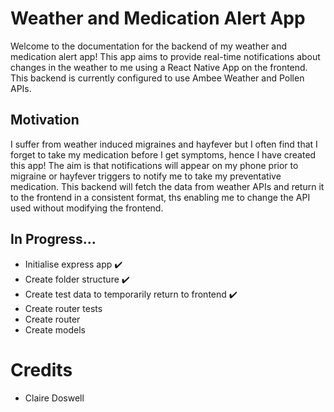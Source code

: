 # Weather and Medication Alert App

Welcome to the documentation for the backend of my weather and medication alert app! This app aims to provide real-time notifications about changes in the weather to me using a React Native App on the frontend. This backend is currently configured to use Ambee Weather and Pollen APIs.

## Motivation

I suffer from weather induced migraines and hayfever but I often find that I forget to take my medication before I get symptoms, hence I have created this app! The aim is that notifications will appear on my phone prior to migraine or hayfever triggers to notify me to take my preventative medication. This backend will fetch the data from weather APIs and return it to the frontend in a consistent format, ths enabling me to change the API used without modifying the frontend.

## In Progress...

- Initialise express app ✔️
- Create folder structure ✔️
- Create test data to temporarily return to frontend ✔️
- Create router tests
- Create router
- Create models

# Credits

- Claire Doswell
